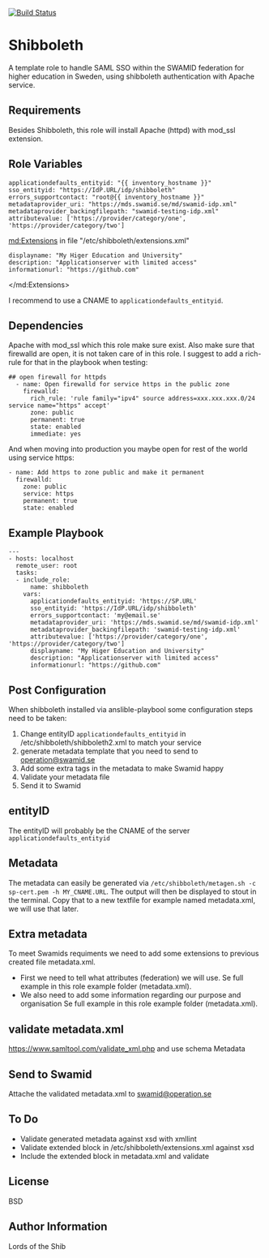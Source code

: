 [![Build Status](https://travis-ci.org/flysen/shibboleth.svg?branch=master)](https://travis-ci.org/flysen/shibboleth)

Shibboleth
=========

A template role to handle SAML SSO within the SWAMID federation for higher education in Sweden, using shibboleth authentication with Apache service.

Requirements
------------

Besides Shibboleth, this role will install Apache (httpd) with mod_ssl extension.

Role Variables
--------------

```
applicationdefaults_entityid: "{{ inventory_hostname }}"
sso_entityid: "https://IdP.URL/idp/shibboleth"
errors_supportcontact: "root@{{ inventory_hostname }}"
metadataprovider_uri: "https://mds.swamid.se/md/swamid-idp.xml"
metadataprovider_backingfilepath: "swamid-testing-idp.xml"
attributevalue: ['https://provider/category/one', 'https://provider/category/two']
```
<md:Extensions> in file "/etc/shibboleth/extensions.xml"
```
displayname: "My Higer Education and University"
description: "Applicationserver with limited access"
informationurl: "https://github.com"
```
</md:Extensions>

I recommend to use a CNAME to ```applicationdefaults_entityid```.

Dependencies
------------

Apache with mod_ssl which this role make sure exist. 
Also make sure that firewalld are open, it is not taken care of in this role. I suggest to add a rich-rule for that in the playbook when testing:
```
## open firewall for httpds
  - name: Open firewalld for service https in the public zone
    firewalld:
      rich_rule: 'rule family="ipv4" source address=xxx.xxx.xxx.0/24 service name="https" accept'
      zone: public
      permanent: true
      state: enabled
      immediate: yes
```
And when moving into production you maybe open for rest of the world using service https:
```
- name: Add https to zone public and make it permanent
  firewalld:
    zone: public
    service: https
    permanent: true
    state: enabled
```

Example Playbook
----------------

```
---
- hosts: localhost
  remote_user: root
  tasks:
  - include_role:
      name: shibboleth
    vars:
      applicationdefaults_entityid: 'https://SP.URL'
      sso_entityid: 'https://IdP.URL/idp/shibboleth' 
      errors_supportcontact: 'my@email.se'
      metadataprovider_uri: 'https://mds.swamid.se/md/swamid-idp.xml'
      metadataprovider_backingfilepath: 'swamid-testing-idp.xml'
      attributevalue: ['https://provider/category/one', 'https://provider/category/two']
      displayname: "My Higer Education and University"
      description: "Applicationserver with limited access"
      informationurl: "https://github.com"
```

Post Configuration
------------------

When shibboleth installed via anslible-playbool some configuration steps need to be taken:
1. Change entityID ```applicationdefaults_entityid``` in /etc/shibboleth/shibboleth2.xml to match your service
2. generate metadata template that you need to send to operation@swamid.se
3. Add some extra tags in the metadata to make Swamid happy
4. Validate your metadata file
5. Send it to Swamid

## entityID

The entityID will probably be the CNAME of the server ```applicationdefaults_entityid```

## Metadata

The metadata can easily be generated via ``` /etc/shibboleth/metagen.sh -c sp-cert.pem -h MY_CNAME.URL ```. The output will then be displayed to stout in the terminal. Copy that to a new textfile for example named metadata.xml, we will use that later.

## Extra metadata

To meet Swamids requiments we need to add some extensions to previous created file metadata.xml. 
* First we need to tell what attributes (federation) we will use. Se full example in this role example folder (metadata.xml).
* We also need to add some information regarding our purpose and organisation Se full example in this role example folder (metadata.xml).

## validate metadata.xml

https://www.samltool.com/validate_xml.php and use schema Metadata

## Send to Swamid

Attache the validated metadata.xml to swamid@operation.se

To Do
-----

* Validate generated metadata against xsd with xmllint
* Validate extended block in /etc/shibboleth/extensions.xml against xsd 
* Include the extended block in metadata.xml and validate

License
-------

BSD

Author Information
------------------
Lords of the Shib
